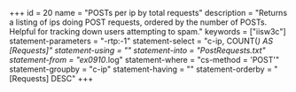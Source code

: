 +++
id = 20
name = "POSTs per ip by total requests"
description = "Returns a listing of ips doing POST requests, ordered by the number of POSTs. Helpful for tracking down users attempting to spam."
keywords = ["iisw3c"]
statement-parameters = "-rtp:-1"
statement-select = "c-ip, COUNT(*) AS [Requests]"
statement-using = ""
statement-into = "PostRequests.txt"
statement-from = "ex0910*.log"
statement-where = "cs-method = 'POST'"
statement-groupby = "c-ip"
statement-having = ""
statement-orderby = "[Requests] DESC"
+++

